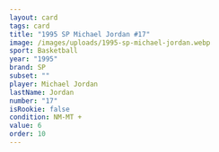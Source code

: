 ```yaml
---
layout: card
tags: card
title: "1995 SP Michael Jordan #17"
image: /images/uploads/1995-sp-michael-jordan.webp
sport: Basketball
year: "1995"
brand: SP
subset: ""
player: Michael Jordan
lastName: Jordan
number: "17"
isRookie: false
condition: NM-MT +
value: 6
order: 10
---
```

